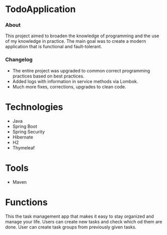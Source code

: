 # TodoApplication

### About
This project aimed to broaden the knowledge of programming and the use of my knowledge in practice. 
The main goal was to create a modern application that is functional and fault-tolerant. 


### Changelog
* The entire project was upgraded to common correct programming practices based on best practices.
* Added logs with information in service methods via Lombok.
* Much more fixes, corrections, upgrades to clean code.

# Technologies
* Java 
* Spring Boot
* Spring Security
* Hibernate
* H2
* Thymeleaf

# Tools
* Maven

# Functions
This the task management app that makes it easy to stay organized and manage your life.
Users can create new tasks and check which od them are  done.
User can create task groups from previously given tasks.



